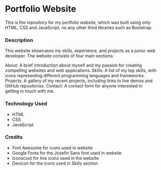 # Portfolio Website
This is the repository for my portfolio website, which was built using only HTML, CSS and JavaScript, no any other third libraries such as Bootstrap.

### Description
This website showcases my skills, experience, and projects as a junior web developer. The website consists of four main sections:

About: A brief introduction about myself and my passion for creating compelling websites and web applications.
Skills: A list of my top skills, with icons representing different programming languages and frameworks.
Projects: A gallery of my recent projects, including links to live demos and GitHub repositories.
Contact: A contact form for anyone interested in getting in touch with me.

### Technology Used
* HTML
* CSS
* JavaScript

### Credits
* Font Awesome for icons used in website
* Google Fonts for the Josefin Sans font used in website
* Iconscout for line icons used in the website
* Devicon for the icons used in Skills section
